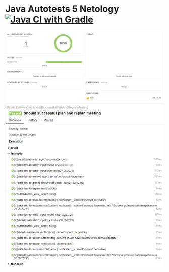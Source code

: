 # Java Autotests 5 Netology [![Java CI with Gradle](https://github.com/dadosha/Java_Auto_5_1/actions/workflows/gradle.yml/badge.svg)](https://github.com/dadosha/Java_Auto_5_1/actions/workflows/gradle.yml)

![img.png](img.png)
![image2.png](image2.png)